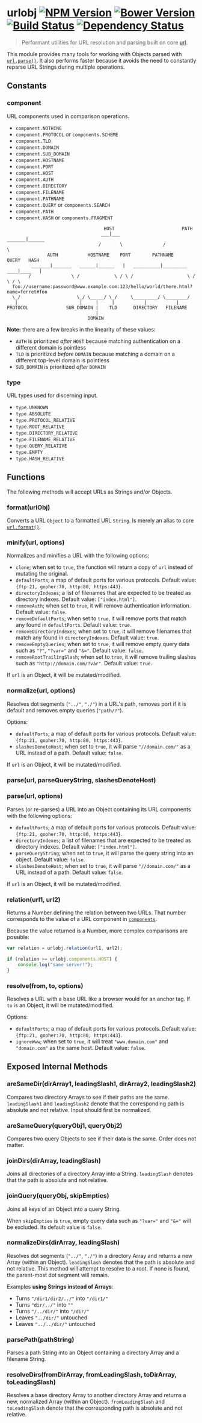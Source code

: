# urlobj [![NPM Version][npm-image]][npm-url] [![Bower Version][bower-image]][bower-url] [![Build Status][travis-image]][travis-url] [![Dependency Status][david-image]][david-url]

> Performant utilities for URL resolution and parsing built on core [url](https://nodejs.org/api/url.html).

This module provides many tools for working with Objects parsed with [`url.parse()`](https://nodejs.org/api/url.html#url_url_parse_urlstr_parsequerystring_slashesdenotehost). It also performs faster because it avoids the need to constantly reparse URL Strings during multiple operations.

## Constants

### component
URL components used in comparison operations.

* `component.NOTHING`
* `component.PROTOCOL` or `components.SCHEME`
* `component.TLD`
* `component.DOMAIN`
* `component.SUB_DOMAIN`
* `component.HOSTNAME`
* `component.PORT`
* `component.HOST`
* `component.AUTH`
* `component.DIRECTORY`
* `component.FILENAME`
* `component.PATHNAME`
* `component.QUERY` or `components.SEARCH`
* `component.PATH`
* `component.HASH` or `components.FRAGMENT`

```
                                    HOST                         PATH
                                   ___|___                 _______|______
                                  /       \               /              \
               AUTH           HOSTNAME    PORT        PATHNAME          QUERY   HASH
         _______|_______   ______|______   |   __________|_________   ____|____   |
        /               \ /             \ / \ /                    \ /         \ / \
  foo://username:password@www.example.com:123/hello/world/there.html?name=ferret#foo
  \_/                     \_/ \_____/ \_/     \_________/ \________/
   |                       |     |     |           |           |
PROTOCOL              SUB_DOMAIN |    TLD      DIRECTORY   FILENAME
                                 |
                              DOMAIN
```

**Note:** there are a few breaks in the linearity of these values:

* `AUTH` is prioritized *after* `HOST` because matching authentication on a different domain is pointless
* `TLD` is prioritized *before* `DOMAIN` because matching a domain on a different top-level domain is pointless
* `SUB_DOMAIN` is prioritized *after* `DOMAIN`

### type
URL types used for discerning input.

* `type.UNKNOWN`
* `type.ABSOLUTE`
* `type.PROTOCOL_RELATIVE`
* `type.ROOT_RELATIVE`
* `type.DIRECTORY_RELATIVE`
* `type.FILENAME_RELATIVE`
* `type.QUERY_RELATIVE`
* `type.EMPTY`
* `type.HASH_RELATIVE`

## Functions

The following methods will accept URLs as Strings and/or Objects.

### format(urlObj)
Converts a URL `Object` to a formatted URL `String`. Is merely an alias to core [`url.format()`](https://nodejs.org/api/url.html#url_url_format_urlobj).

### minify(url, options)
Normalizes and minifies a URL with the following options:

* `clone`; when set to `true`, the function will return a copy of `url` instead of mutating the original.
* `defaultPorts`; a map of default ports for various protocols. Default value: `{ftp:21, gopher:70, http:80, https:443}`.
* `directoryIndexes`; a list of filenames that are expected to be treated as directory indexes. Default value: `["index.html"]`.
* `removeAuth`; when set to `true`, it will remove authentication information. Default value: `false`.
* `removeDefaultPorts`; when set to `true`, it will remove ports that match any found in `defaultPorts`. Default value: `true`.
* `removeDirectoryIndexes`; when set to `true`, it will remove filenames that match any found in `directoryIndexes`. Default value: `true`.
* `removeEmptyQueries`; when set to `true`, it will remove empty query data such as `"?"`, `"?var="` and `"&="`. Default value: `false`.
* `removeRootTrailingSlash`; when set to `true`, it will remove trailing slashes such as `"http://domain.com/?var"`. Default value: `true`.

If `url` is an Object, it will be mutated/modified.

### normalize(url, options)
Resolves dot segments (`"../"`, `"./"`) in a URL's path, removes port if it is default and removes empty queries (`"path/?"`).

Options:

* `defaultPorts`; a map of default ports for various protocols. Default value: `{ftp:21, gopher:70, http:80, https:443}`.
* `slashesDenoteHost`; when set to `true`, it will parse `"//domain.com/"` as a URL instead of a path. Default value: `false`.

If `url` is an Object, it will be mutated/modified.

### parse(url, parseQueryString, slashesDenoteHost)
### parse(url, options)
Parses (or re-parses) a URL into an Object containing its URL components with the following options:

* `defaultPorts`; a map of default ports for various protocols. Default value: `{ftp:21, gopher:70, http:80, https:443}`.
* `directoryIndexes`; a list of filenames that are expected to be treated as directory indexes. Default value: `["index.html"]`.
* `parseQueryString`; when set to `true`, it will parse the query string into an object. Default value: `false`.
* `slashesDenoteHost`; when set to `true`, it will parse `"//domain.com/"` as a URL instead of a path. Default value: `false`.

If `url` is an Object, it will be mutated/modified.

### relation(url1, url2)
Returns a Number defining the relation between two URLs. That number corresponds to the value of a URL component in [`components`](#components).

Because the value returned is a Number, more complex comparisons are possible:

```js
var relation = urlobj.relation(url1, url2);

if (relation >= urlobj.components.HOST) {
	console.log("same server!");
}
```

### resolve(from, to, options)
Resolves a URL with a base URL like a browser would for an anchor tag. If `to` is an Object, it will be mutated/modified.

Options:

* `defaultPorts`; a map of default ports for various protocols. Default value: `{ftp:21, gopher:70, http:80, https:443}`.
* `ignoreWww`; when set to `true`, it will treat `"www.domain.com"` and `"domain.com"` as the same host. Default value: `false`.

## Exposed Internal Methods

### areSameDir(dirArray1, leadingSlash1, dirArray2, leadingSlash2)
Compares two directory Arrays to see if their paths are the same. `leadingSlash1` and `leadingSlash2` denote that the corresponding path is absolute and not relative. Input should first be normalized.

### areSameQuery(queryObj1, queryObj2)
Compares two query Objects to see if their data is the same. Order does not matter.

### joinDirs(dirArray, leadingSlash)
Joins all directories of a directory Array into a String. `leadingSlash` denotes that the path is absolute and not relative.

### joinQuery(queryObj, skipEmpties)
Joins all keys of an Object into a query String.

When `skipEmpties` is `true`, empty query data such as `"?var="` and `"&="` will be excluded. Its default value is `false`.

### normalizeDirs(dirArray, leadingSlash)
Resolves dot segments (`"../"`, `"./"`) in a directory Array and returns a new Array (within an Object). `leadingSlash` denotes that the path is absolute and not relative. This method will attempt to resolve to a root. If none is found, the parent-most dot segment will remain.

Examples **using Strings instead of Arrays**:

* Turns `"/dir1/dir2/../"` into `"/dir1/"`
* Turns `"dir/../"` into `""`
* Turns `"/../dir/"` into `"/dir/"`
* Leaves `"../dir/"` untouched
* Leaves `"../../dir/"` untouched

### parsePath(pathString)
Parses a path String into an Object containing a directory Array and a filename String.

### resolveDirs(fromDirArray, fromLeadingSlash, toDirArray, toLeadingSlash)
Resolves a base directory Array to another directory Array and returns a new, normalized Array (within an Object). `fromLeadingSlash` and `toLeadingSlash` denote that the corresponding path is absolute and not relative.


[npm-image]: https://img.shields.io/npm/v/urlobj.svg
[npm-url]: https://npmjs.org/package/urlobj
[bower-image]: https://img.shields.io/bower/v/urlobj.svg
[bower-url]: https://github.com/stevenvachon/urlobj
[travis-image]: https://img.shields.io/travis/stevenvachon/urlobj.svg
[travis-url]: https://travis-ci.org/stevenvachon/urlobj
[david-image]: https://img.shields.io/david/stevenvachon/urlobj.svg
[david-url]: https://david-dm.org/stevenvachon/urlobj
